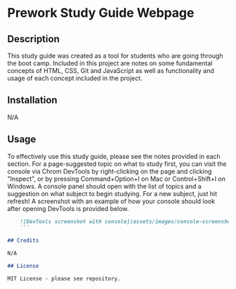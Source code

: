 # Prework Study Guide Webpage

## Description

This study guide was created as a tool for students who are going through the boot camp. Included in this project are notes on some fundamental concepts of HTML, CSS, Git and JavaScript as well as functionality and usage of each concept included in the project. 

## Installation

N/A

## Usage

To effectively use this study guide, please see the notes provided in each section. For a page-suggested topic on what to study first, you can visit the console via Chrom DevTools by right-clicking on the page and clicking "Inspect", or by pressing Command+Option+I on Mac or Control+Shift+I on Windows. A console panel should open with the list of topics and a suggestion on what subject to begin studying. For a new subject, just hit refresh!
A screenshot with an example of how your console should look after opening DevTools is provided below.

```md
    ![DevTools screenshot with console](assets/images/console-screenshot.png)
    ```

## Credits

N/A

## License

MIT License - please see repository. 
